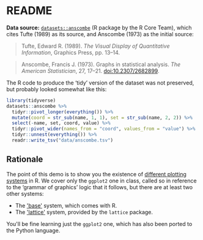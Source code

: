 # README

__Data source:__ [`datasets::anscombe`][anscombe] (R package by the R Core Team), which cites Tufte (1989) as its source, and Anscombe (1973) as the initial source:

> Tufte, Edward R. (1989). _The Visual Display of Quantitative Information_, Graphics Press, pp. 13–14.

> Anscombe, Francis J. (1973). Graphs in statistical analysis. _The American Statistician_, 27, 17–21. [doi:10.2307/2682899](https://doi.org/10.2307/2682899).

[anscombe]: https://stat.ethz.ch/R-manual/R-devel/library/datasets/html/anscombe.html

The R code to produce the ‘tidy’ version of the dataset was not preserved, but probably looked somewhat like this:

```r
library(tidyverse)
datasets::anscombe %>%
  tidyr::pivot_longer(everything()) %>%
  mutate(coord = str_sub(name, 1, 1), set = str_sub(name, 2, 2)) %>%
  select(-name, set, coord, value) %>%
  tidyr::pivot_wider(names_from = "coord", values_from = "value") %>%
  tidyr::unnest(everything()) %>%
  readr::write_tsv("data/anscombe.tsv")
```

## Rationale

The point of this demo is to show you the existence of [different plotting systems][peng1] in R. We cover only the `ggplot2` one in class, called so in reference to the ‘grammar of graphics’ logic that it follows, but there are at least two other systems:

- The ['base'][peng2] system, which comes with R.
- The ['lattice'][lattice] system, provided by the `lattice` package.

[peng1]: https://bookdown.org/rdpeng/exdata/plotting-systems.html
[peng2]: https://bookdown.org/rdpeng/exdata/the-base-plotting-system-1.html
[lattice]: https://jtr13.github.io/cc21fall1/introduction-to-the-lattice-package.html

You'll be fine learning just the `ggplot2` one, which has also been ported to the Python language.

